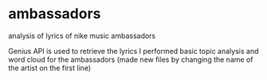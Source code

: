# ambassadors
analysis of lyrics of nike music ambassadors


Genius API is used to retrieve the lyrics
I performed basic topic analysis and word cloud for the ambassadors (made new files by changing the name of the artist on the first line)
